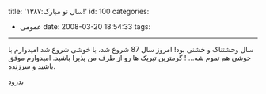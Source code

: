 title: 'سال نو مبارک:۱۳۸۷!'
id: 100
categories:
  - عمومی
date: 2008-03-20 18:54:33
tags:
---

سال وحشتناک و خشنی بود!
امروز سال 87 شروع شد، با خوشی شروع شد امیدوارم با خوشی هم تموم شه... !
گرمترین تبریک ها رو از طرف من پذیرا باشید.
امیدوارم موفق باشید و سرزنده.

بدرود